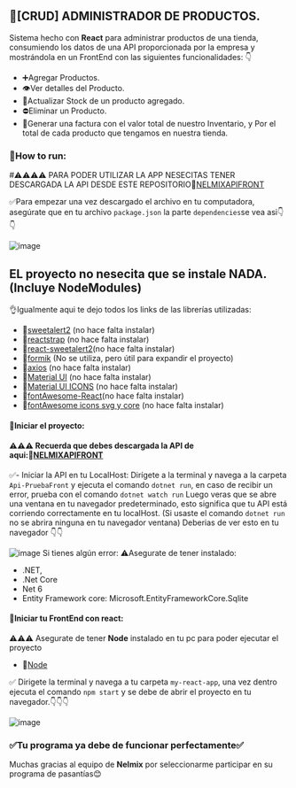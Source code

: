## 🏪[CRUD]  ADMINISTRADOR DE PRODUCTOS.

Sistema hecho con **React** para administrar productos de una tienda, consumiendo los datos de una API proporcionada por la empresa y mostrándola en un FrontEnd con las siguientes funcionalidades: 
 👇

- ➕Agregar Productos.
- 👁️Ver detalles del Producto.
- 🔄️Actualizar Stock de un producto agregado.
- ⛔Eliminar un Producto.
- 💸Generar una factura con el valor total de nuestro Inventario, y Por el total de cada producto que tengamos en nuestra tienda.

### 📲How to run:
#⚠️⚠️⚠️⚠️ PARA PODER UTILIZAR LA APP NESECITAS TENER DESCARGADA LA API DESDE ESTE REPOSITORIO🔗[NELMIXAPIFRONT](https://github.com/nelmix-git/Api-PruebaFront)


✅Para empezar una vez descargado el archivo en tu computadora, asegúrate que en tu archivo ```package.json``` la parte ```dependencies```se vea asi👇👇

![image](https://cdn.discordapp.com/attachments/962504879190982706/1165726544673636393/image.png?ex=6547e672&is=65357172&hm=a08c578c1b29e53ecc200ef5aa74661775b09f7d0739a2cb4cdb783fb996d786&)

## EL proyecto no nesecita que se instale NADA. (Incluye NodeModules)
👌Igualmente aqui te dejo todos los links de las librerías utilizadas:
- 🔗[sweetalert2](https://www.npmjs.com/package/sweetalert2) (no hace falta instalar)
- 🔗[reactstrap](https://react-bootstrap.netlify.app/docs/getting-started/introduction) (no hace falta instalar)
- 🔗[react-sweetalert2](https://www.npmjs.com/package/react-sweetalert2)(no hace falta instalar)
- 🔗[formik](https://formik.org/) (No se utiliza, pero útil para expandir el proyecto)
- 🔗[axios](https://axios-http.com/docs/intro) (no hace falta instalar)
- 🔗[Material UI](https://mui.com/material-ui/getting-started/installation/) (no hace falta instalar)
- 🔗[Material UI ICONS](https://mui.com/material-ui/material-icons/) (no hace falta instalar)
- 🔗[fontAwesome-React](https://www.npmjs.com/package/@fortawesome/react-fontawesome)(no hace falta instalar)
- 🔗[fontAwesome icons svg  y core](https://fontawesome.com/docs/web/) (no hace falta instalar)

#### 💪Iniciar el proyecto:
#### ⚠️⚠️⚠️ Recuerda que debes descargada la API de aqui:🔗[NELMIXAPIFRONT](https://github.com/nelmix-git/Api-PruebaFront)


✅- Iniciar la API en tu LocalHost: Dirígete a la terminal y navega a la carpeta ```Api-PruebaFront``` y ejecuta el comando ```dotnet run```, en caso de recibir un error, prueba con el comando ```dotnet watch run```  Luego veras que se abre una ventana en tu navegador predeterminado, esto significa que tu API está corriendo correctamente en tu localHost. (Si usaste el comando ```dotnet run``` no se abrira ninguna en tu navegador ventana)
Deberias de ver esto en tu navegador 👇👇

![image](https://cdn.discordapp.com/attachments/962504879190982706/1165739720769294336/image.png?ex=6547f2b7&is=65357db7&hm=0f79846af6217944f13610201e47b7e0f745887c4f85b75e83fb2a13043055d2&)
Si tienes algún error:
⚠️Asegurate de tener instalado:
- .NET, 
- .Net Core 
- Net 6 
-  Entity Framework core: Microsoft.EntityFrameworkCore.Sqlite

#### 💪Iniciar tu FrontEnd con react:
⚠️⚠️⚠️ Asegurate de tener **Node** instalado en tu pc para poder ejecutar el proyecto
- 🔗[Node](https://nodejs.org/es) 

✅ Dirigete la terminal y navega a tu carpeta ```my-react-app```, una vez dentro ejecuta el comando ```npm start``` y se debe de abrir el proyecto en tu navegador.👇👇👇


![image](https://cdn.discordapp.com/attachments/962504879190982706/1165741109088108746/image.png?ex=6547f402&is=65357f02&hm=d1ac6078d9c1511a4b3082854a49b146398692bd770b8a5bcfc252d2554dd8d6&)

### ✅Tu programa ya debe de funcionar perfectamente✅

Muchas gracias al equipo de **Nelmix** por seleccionarme participar en su programa de pasantías😊



